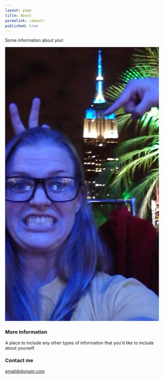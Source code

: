 ```yaml
---
layout: page
title: About
permalink: /about/
published: true
---
```


Some information about you!

![Photograph of Becca's lovely face with the Empire State Building in the background.](https://raw.githubusercontent.com/beccarobins/beccarobins.github.io/master/images/becca-stupid-face.jpg)

### More Information

A place to include any other types of information that you'd like to include about yourself.

### Contact me

[email@domain.com](mailto:email@domain.com)
